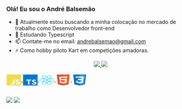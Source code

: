 ### Olá! Eu sou o André Balsemão 

- 🔭 Atualmente estou buscando a minha colocação no mercado de trabalho como Desenvolvedor front-end
- 🌱 Estudando Typescript
- 📫 Contate-me no email: andrebalsemao@gmail.com
- ⚡ Como hobby piloto Kart em competições amadoras.



<div align="center">
  <a href="https://github.com/andrebalsemao">
  <img height="150em" src="https://github-readme-stats.vercel.app/api?username=andrebalsemao&show_icons=true&theme=dracula&include_all_commits=true&count_private=true"/>
  <img height="150em" src="https://github-readme-stats.vercel.app/api/top-langs/?username=andrebalsemao&layout=compact&langs_count=7&theme=dracula"/>
</div>
<div style="display: inline_block"><br>
  <img align="center" alt="André-Js" height="30" width="40" src="https://raw.githubusercontent.com/devicons/devicon/master/icons/javascript/javascript-plain.svg">
  <img align="center" alt="André-Ts" height="30" width="40" src="https://raw.githubusercontent.com/devicons/devicon/master/icons/typescript/typescript-plain.svg">
  <img align="center" alt="André-React" height="30" width="40" src="https://raw.githubusercontent.com/devicons/devicon/master/icons/react/react-original.svg">
  <img align="center" alt="André-HTML" height="30" width="40" src="https://raw.githubusercontent.com/devicons/devicon/master/icons/html5/html5-original.svg">
  <img align="center" alt="André-CSS" height="30" width="40" src="https://raw.githubusercontent.com/devicons/devicon/master/icons/css3/css3-original.svg"> 
</div>

  ##
 
<div> 
  <a href = "mailto:andrebalsemao@gmail.com"><img src="https://img.shields.io/badge/-Gmail-%23333?style=for-the-badge&logo=gmail&logoColor=white" target="_blank"></a>
  <a href="https://www.linkedin.com/in/andrebalsemao" target="_blank"><img src="https://img.shields.io/badge/-LinkedIn-%230077B5?style=for-the-badge&logo=linkedin&logoColor=white" target="_blank"></a> 
</div>
